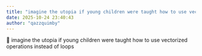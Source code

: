 ```yaml
---
title: "imagine the utopia if young children were taught how to use vectorized operations instead of"
date: 2025-10-24 23:40:43
author: "qazzquimby"
---
```


💭 imagine the utopia if young children were taught how to use vectorized operations instead of loops